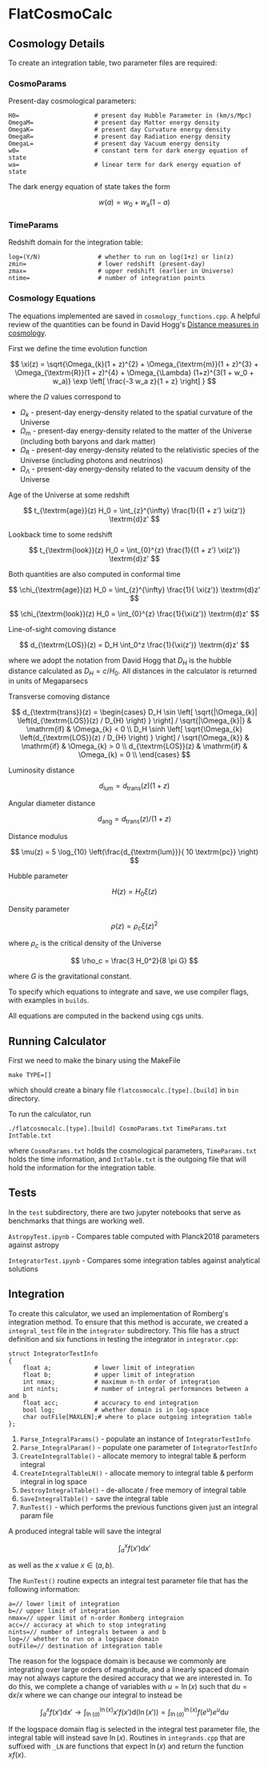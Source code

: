 # FlatCosmoCalc


## Cosmology Details

To create an integration table, two parameter files are required:

### CosmoParams

Present-day cosmological parameters:

```
H0=                     # present day Hubble Parameter in (km/s/Mpc)
OmegaM=                 # present day Matter energy density
OmegaK=                 # present day Curvature energy density
OmegaR=                 # present day Radiation energy density
OmegaL=                 # present day Vacuum energy density
w0=                     # constant term for dark energy equation of state
wa=                     # linear term for dark energy equation of state
```

The dark energy equation of state takes the form

$$
w(a) = w_0 + w_{\textrm{a}} ( 1 - a )
$$


### TimeParams

Redshift domain for the integration table:

```
log=(Y/N)                # whether to run on log(1+z) or lin(z)
zmin=                    # lower redshift (present-day)
zmax=                    # upper redshift (earlier in Universe)
ntime=                   # number of integration points
```


### Cosmology Equations

The equations implemented are saved in `cosmology_functions.cpp`. A helpful review of the quantities can be found in David Hogg's [Distance measures in cosmology](https://ui.adsabs.harvard.edu/abs/1999astro.ph..5116H/abstract).

First we define the time evolution function

$$
\xi(z) = \sqrt{\Omega_{k}(1 + z)^{2} + \Omega_{\textrm{m}}(1 + z)^{3} + \Omega_{\textrm{R}}(1 + z)^{4} + \Omega_{\Lambda} (1+z)^{3(1 + w_0 + w_a)} \exp \left[ \frac{-3 w_a z}{1 + z} \right] }
$$

where the $\Omega$ values correspond to

- $\Omega_k$ - present-day energy-density related to the spatial curvature of the Universe
- $\Omega_{\textrm{m}}$ - present-day energy-density related to the matter of the Universe (including both baryons and dark matter)
- $\Omega_{\textrm{R}}$ - present-day energy-density related to the relativistic species of the Universe (including photons and neutrinos)
- $\Omega_{\Lambda}$ - present-day energy-density related to the vacuum density of the Universe

Age of the Universe at some redshift

$$
t_{\textrm{age}}(z) H_0  = \int_{z}^{\infty} \frac{1}{(1 + z') \xi(z')} \textrm{d}z'
$$

Lookback time to some redshift

$$
t_{\textrm{look}}(z) H_0  = \int_{0}^{z} \frac{1}{(1 + z') \xi(z')} \textrm{d}z'
$$

Both quantities are also computed in conformal time

$$
\chi_{\textrm{age}}(z) H_0  = \int_{z}^{\infty} \frac{1}{ \xi(z')} \textrm{d}z'
$$

$$
\chi_{\textrm{look}}(z) H_0  = \int_{0}^{z} \frac{1}{\xi(z')} \textrm{d}z'
$$

Line-of-sight comoving distance

$$
d_{\textrm{LOS}}(z) = D_H \int_0^z \frac{1}{\xi(z')} \textrm{d}z'
$$

where we adopt the notation from David Hogg that $D_H$ is the hubble distance calculated as $D_H = c / H_0$. All distances in the calculator is returned in units of Megaparsecs

Transverse comoving distance

$$
d_{\textrm{trans}}(z) = \begin{cases}
D_H \sin \left[ \sqrt{|\Omega_{k}| \left(d_{\textrm{LOS}}(z) / D_{H} \right) } \right] / \sqrt{|\Omega_{k}|} & \mathrm{if} & \Omega_{k} < 0 \\
D_H \sinh \left[ \sqrt{\Omega_{k} \left(d_{\textrm{LOS}}(z) / D_{H} \right) } \right] / \sqrt{\Omega_{k}} & \mathrm{if} & \Omega_{k} > 0 \\
d_{\textrm{LOS}}(z) & \mathrm{if} & \Omega_{k} = 0 \\
\end{cases}
$$

Luminosity distance

$$
d_{\textrm{lum}} = d_{\textrm{trans}}(z) (1 + z)
$$

Angular diameter distance

$$
d_{\textrm{ang}} = d_{\textrm{trans}}(z) / (1 + z)
$$

Distance modulus

$$
\mu(z) = 5 \log_{10} \left(\frac{d_{\textrm{lum}}}{ 10 \textrm{pc}} \right)
$$

Hubble parameter

$$
H(z) = H_0 \xi(z)
$$

Density parameter

$$
\rho(z) = \rho_c \xi(z)^2
$$

where $\rho_c$ is the critical density of the Universe

$$
\rho_c = \frac{3 H_0^2}{8 \pi G}
$$

where $G$ is the gravitational constant.

To specify which equations to integrate and save, we use compiler flags, with examples in `builds`.

All equations are computed in the backend using cgs units.


## Running Calculator

First we need to make the binary using the MakeFile

```
make TYPE=[]
```

which should create a binary file `flatcosmocalc.[type].[build]` in `bin` directory.

To run the calculator, run

```
./flatcosmocalc.[type].[build] CosmoParams.txt TimeParams.txt IntTable.txt
```

where `CosmoParams.txt` holds the cosmological parameters, `TimeParams.txt` holds the time information, and `IntTable.txt` is the outgoing file that will hold the information for the integration table.

## Tests

In the `test` subdirectory, there are two jupyter notebooks that serve as benchmarks that things are working well.

`AstropyTest.ipynb` - Compares table computed with Planck2018 parameters against astropy

`IntegratorTest.ipynb` - Compares some integration tables against analytical solutions


## Integration

To create this calculator, we used an implementation of Romberg's integration method. To ensure that this method is accurate, we created a `integral_test` file in the `integrator` subdirectory. This file has a struct definition and six functions in testing the integrator in `integrator.cpp`:

```
struct IntegratorTestInfo
{
    float a;            # lower limit of integration 
    float b;            # upper limit of integration
    int nmax;           # maximum n-th order of integration
    int nints;          # number of integral performances between a and b
    float acc;          # accuracy to end integration
    bool log;           # whether domain is in log-space
    char outFile[MAXLEN];# where to place outgoing integration table
};
```

1. `Parse_IntegralParams()` - populate an instance of `IntegratorTestInfo`
2. `Parse_IntegralParam()` - populate one parameter of `IntegratorTestInfo`
3. `CreateIntegralTable()` - allocate memory to integral table & perform integral
4. `CreateIntegralTableLN()` - allocate memory to integral table & perform integral in log space
5. `DestroyIntegralTable()` - de-allocate / free memory of integral table
6. `SaveIntegralTable()` - save the integral table
7. `RunTest()` - which performs the previous functions given just an integral param file

A produced integral table will save the integral

$$
\int_a^x f(x') \textrm{d}x'
$$

as well as the $x$ value $x \in (a,b)$.

The `RunTest()` routine expects an integral test parameter file that has the following information:

```
a=// lower limit of integration
b=// upper limit of integration
nmax=// upper limit of n-order Romberg integraion
acc=// accuracy at which to stop integrating
nints=// number of integrals between a and b
log=// whether to run on a logspace domain
outFile=// destination of integration table
```

The reason for the logspace domain is because we commonly are integrating over large orders of magnitude, and a linearly spaced domain may not always capture the desired accuracy that we are interested in. To do this, we complete a change of variables with $u = \ln(x)$ such that $\textrm{d}u = \textrm{d}x / x$ where we can change our integral to instead be

$$
\int_{a}^{x} f(x') \textrm{d}x' \rightarrow \int_{\ln(a)}^{\ln(x)} x' f(x') \textrm{d}\left( \ln(x') \right) = \int_{\ln(a)}^{\ln(x)} f(e^u) e^u \textrm{d}u
$$

If the logspace domain flag is selected in the integral test parameter file, the integral table will instead save $\ln(x)$. Routines in `integrands.cpp` that are suffixed with `_LN` are functions that expect $\ln(x)$ and return the function $x f(x)$.

